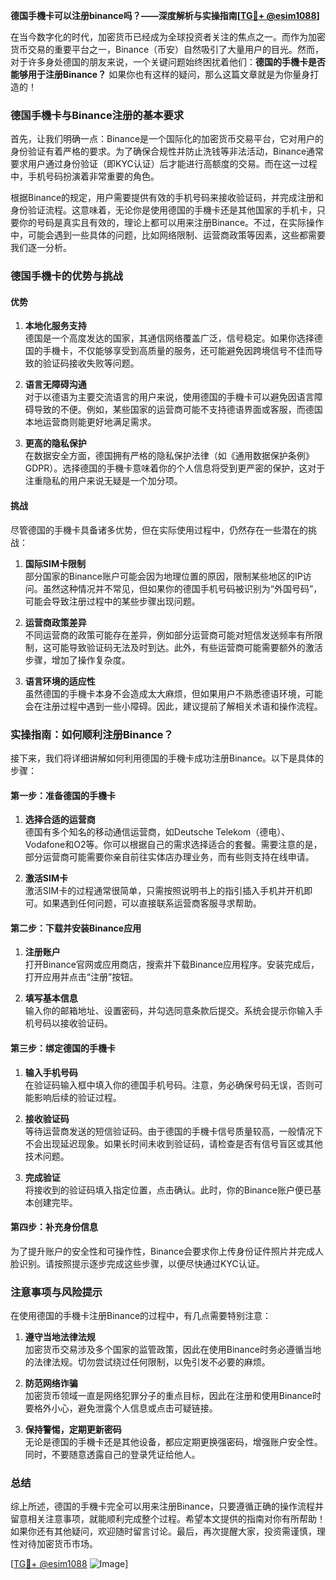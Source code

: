 **德国手機卡可以注册binance吗？——深度解析与实操指南[[TG💪+ @esim1088](https://t.me/s/esim1088)]**

在当今数字化的时代，加密货币已经成为全球投资者关注的焦点之一。而作为加密货币交易的重要平台之一，Binance（币安）自然吸引了大量用户的目光。然而，对于许多身处德国的朋友来说，一个关键问题始终困扰着他们：**德国的手機卡是否能够用于注册Binance？** 如果你也有这样的疑问，那么这篇文章就是为你量身打造的！

### 德国手機卡与Binance注册的基本要求

首先，让我们明确一点：Binance是一个国际化的加密货币交易平台，它对用户的身份验证有着严格的要求。为了确保合规性并防止洗钱等非法活动，Binance通常要求用户通过身份验证（即KYC认证）后才能进行高额度的交易。而在这一过程中，手机号码扮演着非常重要的角色。

根据Binance的规定，用户需要提供有效的手机号码来接收验证码，并完成注册和身份验证流程。这意味着，无论你是使用德国的手機卡还是其他国家的手机卡，只要你的号码是真实且有效的，理论上都可以用来注册Binance。不过，在实际操作中，可能会遇到一些具体的问题，比如网络限制、运营商政策等因素，这些都需要我们逐一分析。

### 德国手機卡的优势与挑战

#### 优势

1. **本地化服务支持**  
   德国是一个高度发达的国家，其通信网络覆盖广泛，信号稳定。如果你选择德国的手機卡，不仅能够享受到高质量的服务，还可能避免因跨境信号不佳而导致的验证码接收失败等问题。

2. **语言无障碍沟通**  
   对于以德语为主要交流语言的用户来说，使用德国的手機卡可以避免因语言障碍导致的不便。例如，某些国家的运营商可能不支持德语界面或客服，而德国本地运营商则能更好地满足需求。

3. **更高的隐私保护**  
   在数据安全方面，德国拥有严格的隐私保护法律（如《通用数据保护条例》GDPR）。选择德国的手機卡意味着你的个人信息将受到更严密的保护，这对于注重隐私的用户来说无疑是一个加分项。

#### 挑战

尽管德国的手機卡具备诸多优势，但在实际使用过程中，仍然存在一些潜在的挑战：

1. **国际SIM卡限制**  
   部分国家的Binance账户可能会因为地理位置的原因，限制某些地区的IP访问。虽然这种情况并不常见，但如果你的德国手机号码被识别为“外国号码”，可能会导致注册过程中的某些步骤出现问题。

2. **运营商政策差异**  
   不同运营商的政策可能存在差异，例如部分运营商可能对短信发送频率有所限制，这可能导致验证码无法及时到达。此外，有些运营商可能需要额外的激活步骤，增加了操作复杂度。

3. **语言环境的适应性**  
   虽然德国的手機卡本身不会造成太大麻烦，但如果用户不熟悉德语环境，可能会在注册过程中遇到一些小障碍。因此，建议提前了解相关术语和操作流程。

### 实操指南：如何顺利注册Binance？

接下来，我们将详细讲解如何利用德国的手機卡成功注册Binance。以下是具体的步骤：

#### 第一步：准备德国的手機卡

1. **选择合适的运营商**  
   德国有多个知名的移动通信运营商，如Deutsche Telekom（德电）、Vodafone和O2等。你可以根据自己的需求选择适合的套餐。需要注意的是，部分运营商可能需要你亲自前往实体店办理业务，而有些则支持在线申请。

2. **激活SIM卡**  
   激活SIM卡的过程通常很简单，只需按照说明书上的指引插入手机并开机即可。如果遇到任何问题，可以直接联系运营商客服寻求帮助。

#### 第二步：下载并安装Binance应用

1. **注册账户**  
   打开Binance官网或应用商店，搜索并下载Binance应用程序。安装完成后，打开应用并点击“注册”按钮。

2. **填写基本信息**  
   输入你的邮箱地址、设置密码，并勾选同意条款后提交。系统会提示你输入手机号码以接收验证码。

#### 第三步：绑定德国的手機卡

1. **输入手机号码**  
   在验证码输入框中填入你的德国手机号码。注意，务必确保号码无误，否则可能影响后续的验证过程。

2. **接收验证码**  
   等待运营商发送的短信验证码。由于德国的手機卡信号质量较高，一般情况下不会出现延迟现象。如果长时间未收到验证码，请检查是否有信号盲区或其他技术问题。

3. **完成验证**  
   将接收到的验证码填入指定位置，点击确认。此时，你的Binance账户便已基本创建完毕。

#### 第四步：补充身份信息

为了提升账户的安全性和可操作性，Binance会要求你上传身份证件照片并完成人脸识别。请按照提示逐步完成这些步骤，以便尽快通过KYC认证。

### 注意事项与风险提示

在使用德国的手機卡注册Binance的过程中，有几点需要特别注意：

1. **遵守当地法律法规**  
   加密货币交易涉及多个国家的监管政策，因此在使用Binance时务必遵循当地的法律法规。切勿尝试绕过任何限制，以免引发不必要的麻烦。

2. **防范网络诈骗**  
   加密货币领域一直是网络犯罪分子的重点目标，因此在注册和使用Binance时要格外小心，避免泄露个人信息或点击可疑链接。

3. **保持警惕，定期更新密码**  
   无论是德国的手機卡还是其他设备，都应定期更换强密码，增强账户安全性。同时，不要随意透露自己的登录凭证给他人。

### 总结

综上所述，德国的手機卡完全可以用来注册Binance，只要遵循正确的操作流程并留意相关注意事项，就能顺利完成整个过程。希望本文提供的指南对你有所帮助！如果你还有其他疑问，欢迎随时留言讨论。最后，再次提醒大家，投资需谨慎，理性对待加密货币市场。

[[TG💪+ @esim1088](https://t.me/s/esim1088) ![Image](https://i.postimg.cc/4NQfJmqS/Snipaste-2025-05-13-00-14-12.png)]